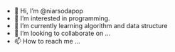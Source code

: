 - 👋 Hi, I’m @niarsodapop
- 👀 I’m interested in programming.
- 🌱 I’m currently learning algorithm and data structure
- 💞️ I’m looking to collaborate on ...
- 📫 How to reach me ...

<!---
niarsodapop/niarsodapop is a ✨ special ✨ repository because its `README.md` (this file) appears on your GitHub profile.
You can click the Preview link to take a look at your changes.
--->
